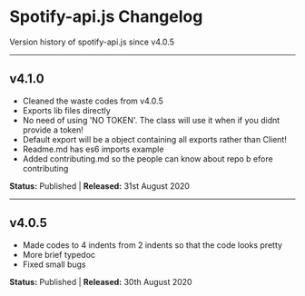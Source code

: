 # Spotify-api.js Changelog
Version history of spotify-api.js since v4.0.5

---

## v4.1.0

- Cleaned the waste codes from v4.0.5
- Exports lib files directly
- No need of using 'NO TOKEN'. The class will use it when if you didnt provide a token!
- Default export will be a object containing all exports rather than Client!
- Readme.md has es6 imports example
- Added contributing.md so the people can know about repo b efore contributing

**Status:** Published | **Released:** 31st August 2020

---

## v4.0.5

- Made codes to 4 indents from 2 indents so that the code looks pretty
- More brief typedoc
- Fixed small bugs

**Status:** Published | **Released:** 30th August 2020
